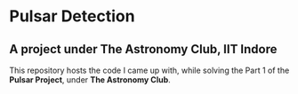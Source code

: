 # Pulsar Detection
## A project under The Astronomy Club, IIT Indore
This repository hosts the code I came up with, while solving the Part 1 of the **Pulsar Project**, under **The Astronomy Club**.
